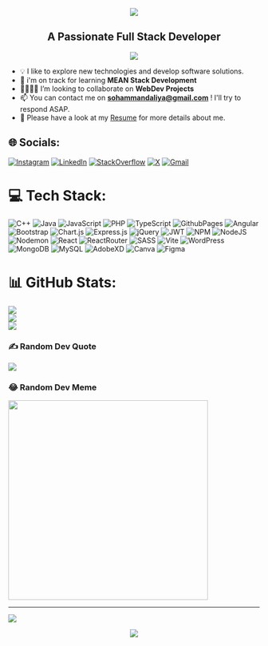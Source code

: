<p align='center'>
    <img src="https://capsule-render.vercel.app/api?type=waving&height=190&color=gradient&text=Hi%20👋🏻,%20I%27m%20Soham%20Mandaliya%20&descAlign=78&descAlignY=91&descSize=27&strokeWidth=0&animation=fadeIn&fontSize=50&reversal=true"/>
</p>
<h2 align="center">
  A Passionate Full Stack Developer
</h1>

<p align="center">
  <img src="https://komarev.com/ghpvc/?username=SohamM2003&color=blueviolet&style=flat">
</p>

- 💡 I like to explore new technologies and develop software solutions.
- 🌱 i'm on track for learning **MEAN Stack Development**
- 🫱🏻‍🫲🏻 I’m looking to collaborate on **WebDev Projects**
- 📫 You can contact me on **sohammandaliya@gmail.com** ! I'll try to respond ASAP.
- 📄 Please have a look at my [Resume](https://drive.google.com/file/d/1IngtuT6jc4hFiib0KKLIoJocN4IUBvPG/view?usp=drive_link) for more details about me.

## 🌐 Socials:

[![Instagram](https://img.shields.io/badge/Instagram-%23E4405F.svg?logo=Instagram&logoColor=white)](https://instagram.com/soham___2003)
[![LinkedIn](https://img.shields.io/badge/LinkedIn-%230077B5.svg?logo=linkedin&logoColor=white)](https://linkedin.com/in/soham-mandaliya)
[![StackOverflow](https://img.shields.io/badge/-Stackoverflow-FE7A16?logo=stack-overflow&logoColor=white)](https://stackoverflow.com/users/21667059)
[![X](https://img.shields.io/badge/X-black.svg?logo=X&logoColor=white)](https://x.com/sohamandaliya)
[![Gmail](https://img.shields.io/badge/Gmail-white.svg?logo=Gmail)](mailto:sohammandaliya@gmail.com)

# 💻 Tech Stack:

![C++](https://img.shields.io/badge/c++-%2300599C.svg?style=plastic&logo=c%2B%2B&logoColor=white)
![Java](https://img.shields.io/badge/java-%23ED8B00.svg?style=plastic&logo=openjdk&logoColor=white)
![JavaScript](https://img.shields.io/badge/javascript-%23323330.svg?style=plastic&logo=javascript&logoColor=%23F7DF1E)
![PHP](https://img.shields.io/badge/php-%23777BB4.svg?style=plastic&logo=php&logoColor=white)
![TypeScript](https://img.shields.io/badge/typescript-%23007ACC.svg?style=plastic&logo=typescript&logoColor=white)
![GithubPages](https://img.shields.io/badge/github%20pages-121013?style=plastic&logo=github&logoColor=white)
![Angular](https://img.shields.io/badge/angular-%23DD0031.svg?style=plastic&logo=angular&logoColor=white)
![Bootstrap](https://img.shields.io/badge/bootstrap-%238511FA.svg?style=plastic&logo=bootstrap&logoColor=white)
![Chart.js](https://img.shields.io/badge/chart.js-F5788D.svg?style=plastic&logo=chart.js&logoColor=white)
![Express.js](https://img.shields.io/badge/express.js-%23404d59.svg?style=plastic&logo=express&logoColor=%2361DAFB)
![jQuery](https://img.shields.io/badge/jquery-%230769AD.svg?style=plastic&logo=jquery&logoColor=white)
![JWT](https://img.shields.io/badge/JWT-black?style=plastic&logo=JSON%20web%20tokens)
![NPM](https://img.shields.io/badge/NPM-%23CB3837.svg?style=plastic&logo=npm&logoColor=white)
![NodeJS](https://img.shields.io/badge/node.js-6DA55F?style=plastic&logo=node.js&logoColor=white)
![Nodemon](https://img.shields.io/badge/NODEMON-%23323330.svg?style=plastic&logo=nodemon&logoColor=%BBDEAD)
![React](https://img.shields.io/badge/react-%2320232a.svg?style=plastic&logo=react&logoColor=%2361DAFB) 
![ReactRouter](https://img.shields.io/badge/React_Router-CA4245?style=plastic&logo=react-router&logoColor=white)
![SASS](https://img.shields.io/badge/SASS-hotpink.svg?style=plastic&logo=SASS&logoColor=white)
![Vite](https://img.shields.io/badge/vite-%23646CFF.svg?style=plastic&logo=vite&logoColor=white)
![WordPress](https://img.shields.io/badge/WordPress-%23117AC9.svg?style=plastic&logo=WordPress&logoColor=white)
![MongoDB](https://img.shields.io/badge/MongoDB-%234ea94b.svg?style=plastic&logo=mongodb&logoColor=white)
![MySQL](https://img.shields.io/badge/mysql-%2300000f.svg?style=plastic&logo=mysql&logoColor=white) 
![AdobeXD](https://img.shields.io/badge/Adobe%20XD-470137?style=plastic&logo=Adobe%20XD&logoColor=#FF61F6)
![Canva](https://img.shields.io/badge/Canva-%2300C4CC.svg?style=plastic&logo=Canva&logoColor=white)
![Figma](https://img.shields.io/badge/figma-%23F24E1E.svg?style=plastic&logo=figma&logoColor=white)

# 📊 GitHub Stats:

![](https://github-readme-stats.vercel.app/api?username=SohamM2003&theme=flag-india&hide_border=false&include_all_commits=false&count_private=true)<br />
![](https://github-readme-streak-stats.herokuapp.com/?user=SohamM2003&theme=flag-india&hide_border=false)<br />
![](https://github-readme-stats.vercel.app/api/top-langs/?username=SohamM2003&theme=flag-india&hide_border=false&include_all_commits=false&count_private=true&layout=compact)

### ✍️ Random Dev Quote

![](https://quotes-github-readme.vercel.app/api?type=horizontal&theme=tokyonight)

### 😂 Random Dev Meme

<img src='https://randommeme-five.vercel.app/' style="height: 400px;" />

---

[![](https://visitcount.itsvg.in/api?id=SohamM2003&icon=1&color=6)](https://visitcount.itsvg.in)

<p align="center">
  <img src="https://capsule-render.vercel.app/api?type=waving&color=gradient&height=100&section=footer"/>
</p>
